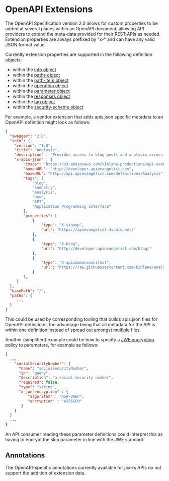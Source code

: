# OpenAPI Extensions

The OpenAPI Specification version 2.0 allows for custom properties to be added at several places within an OpenAPI
document, allowing API providers to extend the meta-data provided for their REST APIs as needed.
Extension properties are always prefixed by "x-" and can have any valid JSON format value.

Currently extension properties are supported in the following definition objects:

* within the [info object](/versions/2.0.md#info-object)
* within the [paths object](/versions/2.0.md#paths-object)
* within the [path-item object](/versions/2.0.md#path-item-object)
* within the [operation object](/versions/2.0.md#operationObject)
* within the [parameter object](/versions/2.0.md#parameterObject)
* within the [responses object](/versions/2.0.md#responses-object)
* within the [tag object](/versions/2.0.md#tag-object)
* within the [security-scheme object](/versions/2.0.md#security-scheme-object)

For example, a vendor extension that adds apis.json specific metadata to an OpenAPI definition might look as follows:

```json
{
  "swagger": "2.0",
  "info": {
    "version": "1.0",
    "title": "Analysis",
    "description" : "Provides access to blog posts and analysis across the API Evangelist network.",
    "x-apis-json" : {
        "image": "https://s3.amazonaws.com/kinlane-productions/api-evangelist/t-shirts/KL_InApiWeTrust-1000.png",
        "humanURL": "http://developer.apievangelist.com",
        "baseURL": "http://api.apievangelist.com/definitions/Analysis",
        "tags": [
            "blog",
            "industry",
            "analysis",
            "new",
            "API",
            "Application Programming Interface"
        ],
        "properties": [
            {
                "type": "X-signup",
                "url": "https://apievangelist.3scale.net/"
            },
            {
                "type": "X-blog",
                "url": "http://developer.apievangelist.com/blog/"
            },
            {
                "type": "X-apicommonsmanifest",
                "url": "https://raw.githubusercontent.com/kinlane/analysis-api/master/api-commons-manifest.json"
            }
        ],
     }
  },
  "basePath": "/",
  "paths": {
     ...
  }
}
```

This could be used by corresponding tooling that builds apis.json files for OpenAPI definitions, the advantage being
that all metadata for the API is within one definition instead of spread out amongst multiple files.

Another (simplified) example could be how to specify a [JWE encryption](http://hdknr.github.io/docs/identity/jwe.html)
policy to parameters, for example as follows:

```json
{
  ...
    "socialSecurityNumber": {
      "name": "socialSecurityNumber",
      "in": "query",
      "description": "a social security number",
      "required": false,
      "type": "string",
      "x-jwe-encryption" : {
          "algorithm" : "RSA-OAEP",
          "encryption" : "A256GCM"
       }
    }
  }
  ...
}
```

An API consumer reading these parameter definitions could interpret this as having to encrypt the skip parameter in line
with the JWE standard.

## Annotations

The OpenAPI-specific annotations currently available for jax-rs APIs do not support the addition of extension data.
